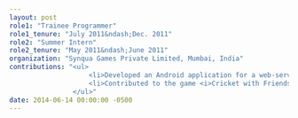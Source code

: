 ```yaml
---
layout: post
role1: "Trainee Programmer"
role1_tenure: "July 2011&ndash;Dec. 2011"
role2: "Summer Intern"
role2_tenure: "May 2011&ndash;June 2011"
organization: "Synqua Games Private Limited, Mumbai, India"
contributions: "<ul>
                    <li>Developed an Android application for a web-service that provided personalized mobile application recommendations.</li>
                    <li>Contributed to the game <i>Cricket with Friends</i>, the winner of Blackberry Partners Fund Developer Challenge 2011&ndash;Asia Pacific.</li>
                </ul>"
date: 2014-06-14 00:00:00 -0500
---
```


